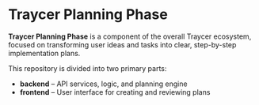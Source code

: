 # Traycer Planning Phase

**Traycer Planning Phase** is a component of the overall Traycer ecosystem, focused on transforming user ideas and tasks into clear, step-by-step implementation plans.

This repository is divided into two primary parts:
- **backend** – API services, logic, and planning engine
- **frontend** – User interface for creating and reviewing plans

